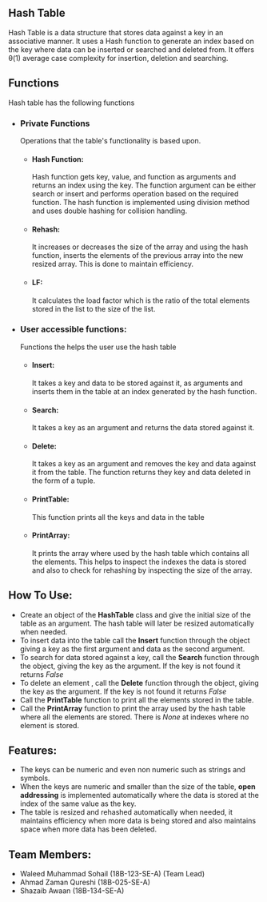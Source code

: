 ## Hash Table
Hash Table is a data structure that stores data against a key in an
associative manner. It uses a Hash function to generate an index based on the key where data can be inserted or searched and deleted from. It offers θ(1) average case complexity for insertion, deletion and searching.

##  Functions
Hash table has the following functions

 - ### Private Functions
	Operations that the table's functionality is based upon.
	 - #### Hash Function:
		 Hash function gets key, value, and function as arguments and returns an index using the key. The function argument can be either search or insert and performs operation based on the required function. The hash function is implemented using division method and uses double hashing for collision handling.
	- #### Rehash:
		It increases or decreases the size of the array and using the hash function, inserts the elements of the previous array into the new resized array. This is done to maintain efficiency.
	- #### LF:
		It calculates the load factor which is the ratio of the total elements stored in the list to the size of the list.
 - ### User accessible functions:
	Functions the helps the user use the hash table
	- #### Insert:
		It takes a key and data to be stored against it, as arguments and inserts them in the table at an index generated by the hash function.
	- #### Search:
		It takes a key as an argument and returns the data stored against it.
	- #### Delete:
		It takes a key as an argument and removes the key and data against it from the table. The function returns they key and data deleted in the form of a tuple.
	- #### PrintTable:
		This function prints all the keys and data in the table
	- #### PrintArray:
		It prints the array where used by the hash table which contains all the elements. This helps to inspect the indexes the data is stored and also to check for rehashing by inspecting the size of the array.
	
##  How To Use:
 - Create an object of the **HashTable** class and give the initial size of the table as an argument. The hash table will later be resized automatically when needed.
 - To insert data into the table call the **Insert** function through the object giving a key as the first argument and data as the second argument.
 - To search for data stored against a key, call the **Search** function through the object, giving the key as the argument. If the key is not found it returns *False*
 - To delete an element , call the **Delete** function through the object, giving the key as the argument. If the key is not found it returns *False*
 - Call the **PrintTable** function to print all the elements stored in the table.
 - Call the **PrintArray** function to print the array used by the hash table where all the elements are stored. There is *None* at indexes where no element is stored.

##  Features:

 - The keys can be numeric and even non numeric such as strings and symbols.
 - When the keys are numeric and smaller than the size of the table, **open addressing** is implemented automatically where the data is stored at the index of the same value as the key.
 - The table is resized and rehashed automatically when needed, it maintains efficiency when more data is being stored and also maintains space when more data has been deleted.

## Team Members:
 

 - Waleed Muhammad Sohail (18B-123-SE-A) (Team Lead)
 - Ahmad Zaman Qureshi (18B-025-SE-A)
 - Shazaib Awaan (18B-134-SE-A)

